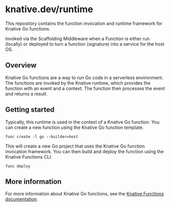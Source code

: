 # knative.dev/runtime

This repository contains the function invocation and runtime framework for
Knative Go functions.

Invoked via the Scaffolding Middleware when a Function is either run (locally)
or deployed to turn a function (signature) into a service for the host OS.

## Overview

Knative Go functions are a way to run Go code in a serverless environment. The
functions are invoked by the Knative runtime, which provides the function with
an event and a context. The function then processes the event and returns a
result.

## Getting started

Typically, this runtime is used in the context of a Knative Go function. You
can create a new function using the Knative Go function template.

```
func create -l go --builder=host
```

This will create a new Go project that uses the Knative Go function invocation
framework. You can then build and deploy the function using the Knative
Functions CLI.

```
func deploy
```

## More information

For more information about Knative Go functions, see the
[Knative Functions documentation](https://knative.dev/docs/functions/).
